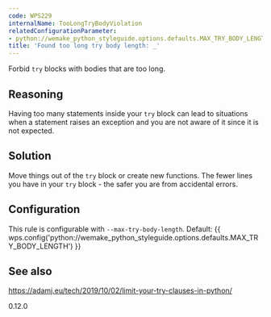 ```yaml
---
code: WPS229
internalName: TooLongTryBodyViolation
relatedConfigurationParameter:
- python://wemake_python_styleguide.options.defaults.MAX_TRY_BODY_LENGTH
title: 'Found too long try body length: _'
---
```


Forbid `try` blocks with bodies that are too long.

## Reasoning
Having too many statements inside your `try` block can lead to
situations when a statement raises an exception and you are not
aware of it since it is not expected.

## Solution
Move things out of the `try` block or create new functions. The
fewer lines you have in your `try` block - the safer you are from
accidental errors.

## Configuration
This rule is configurable with `--max-try-body-length`. Default:
{{ wps.config('python://wemake_python_styleguide.options.defaults.MAX_TRY_BODY_LENGTH') }}

## See also
<https://adamj.eu/tech/2019/10/02/limit-your-try-clauses-in-python/>

<div class="versionadded">

0.12.0

</div>